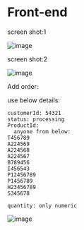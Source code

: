 # Front-end

screen shot:1

![image](https://user-images.githubusercontent.com/44355278/123951896-ea235900-d9c2-11eb-8e86-d40e96a8af7c.png)

screen shot:2

![image](https://user-images.githubusercontent.com/44355278/123952036-163eda00-d9c3-11eb-99d2-b8e6259d045f.png)


Add order:

use below details:
```
customerId: 54321
status: processing
ProductId:
  anyone from below:
T456789
A224569
A224568
A224567
B789456
I456543
P12456789
P1456789
H23456789
S345678

quantity: only numeric
```

![image](https://user-images.githubusercontent.com/44355278/123952083-235bc900-d9c3-11eb-9a25-cfba1112a72e.png)
